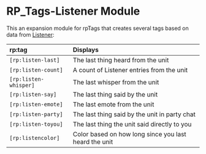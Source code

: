 # RP\_Tags-Listener Module

This an expansion module for rpTags that creates several tags based
on data from [Listener](https://www.curseforge.com/wow/addons/listener):

| rp:tag                | Displays                                              |
| :-------------------- | :---------------------------------------              |
| `[rp:listen-last]`    | The last thing heard from the unit                    |
| `[rp:listen-count]`   | A count of Listener entries from the unit             |
| `[rp:listen-whisper]` | The last whisper from the unit                        |
| `[rp:listen-say]`     | The last thing said by the unit                       |
| `[rp:listen-emote]`   | The last emote from the unit                          |
| `[rp:listen-party]`   | The last thing said by the unit in party chat         |
| `[rp:listen-toyou]`   | The last thing the unit said directly to you          |
| `[rp:listencolor]`    | Color based on how long since you last heard the unit |


